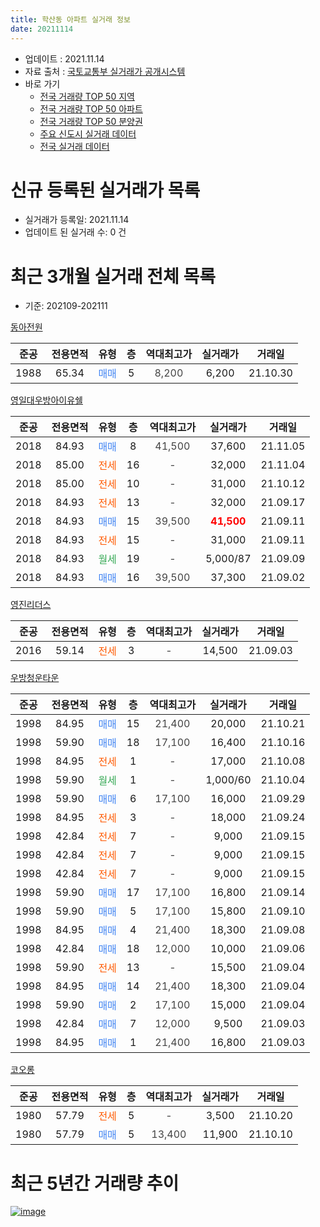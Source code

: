 ```yaml
---
title: 학산동 아파트 실거래 정보
date: 20211114
---
```


* 업데이트 : 2021.11.14
* 자료 출처 : [국토교통부 실거래가 공개시스템](http://rt.molit.go.kr)
* 바로 가기
    * [전국 거래량 TOP 50 지역](https://apt-info.github.io/apt-trade-info/tr)
    * [전국 거래량 TOP 50 아파트](https://apt-info.github.io/apt-trade-info/ta)
    * [전국 거래량 TOP 50 분양권](https://apt-info.github.io/apt-trade-info/tb)
    * [주요 신도시 실거래 데이터](https://apt-info.github.io/apt-trade-info/newtown)
    * [전국 실거래 데이터](https://apt-info.github.io/apt-trade-info/all)



<script async src="https://pagead2.googlesyndication.com/pagead/js/adsbygoogle.js"></script>
<!-- 기본광고 -->
<ins class="adsbygoogle"
     style="display:block"
     data-ad-client="ca-pub-1142216861245946"
     data-ad-slot="4805727019"
     data-ad-format="auto"
     data-full-width-responsive="true"></ins>
<script>
     (adsbygoogle = window.adsbygoogle || []).push({});
</script>


# 신규 등록된 실거래가 목록

* 실거래가 등록일: 2021.11.14
* 업데이트 된 실거래 수: 0 건




<script async src="https://pagead2.googlesyndication.com/pagead/js/adsbygoogle.js"></script>
<!-- 기본광고 -->
<ins class="adsbygoogle"
     style="display:block"
     data-ad-client="ca-pub-1142216861245946"
     data-ad-slot="4805727019"
     data-ad-format="auto"
     data-full-width-responsive="true"></ins>
<script>
     (adsbygoogle = window.adsbygoogle || []).push({});
</script>


# 최근 3개월 실거래 전체 목록
* 기준: 202109-202111


[동아전원](https://search.naver.com/search.naver?query=%EB%8F%99%EC%95%84%EC%A0%84%EC%9B%90)

|준공|전용면적|유형|층|역대최고가|실거래가|거래일|
|:---:|:---:|:---:|:---:|:---:|:---:|:---:|
|1988|65.34|<span style="color:#4285F3">매매</span>|5|<span style="color:#444444">8,200</span>|6,200|21.10.30|

[영일대우방아이유쉘](https://search.naver.com/search.naver?query=%EC%98%81%EC%9D%BC%EB%8C%80%EC%9A%B0%EB%B0%A9%EC%95%84%EC%9D%B4%EC%9C%A0%EC%89%98)

|준공|전용면적|유형|층|역대최고가|실거래가|거래일|
|:---:|:---:|:---:|:---:|:---:|:---:|:---:|
|2018|84.93|<span style="color:#4285F3">매매</span>|8|<span style="color:#444444">41,500</span>|37,600|21.11.05|
|2018|85.00|<span style="color:#FF5A00">전세</span>|16|<span style="color:#444444">-</span>|32,000|21.11.04|
|2018|85.00|<span style="color:#FF5A00">전세</span>|10|<span style="color:#444444">-</span>|31,000|21.10.12|
|2018|84.93|<span style="color:#FF5A00">전세</span>|13|<span style="color:#444444">-</span>|32,000|21.09.17|
|2018|84.93|<span style="color:#4285F3">매매</span>|15|<span style="color:#444444">39,500</span>|<b><span style="color:#FF0000">41,500</span></b>|21.09.11|
|2018|84.93|<span style="color:#FF5A00">전세</span>|15|<span style="color:#444444">-</span>|31,000|21.09.11|
|2018|84.93|<span style="color:#34A853">월세</span>|19|<span style="color:#444444">-</span>|5,000/87|21.09.09|
|2018|84.93|<span style="color:#4285F3">매매</span>|16|<span style="color:#444444">39,500</span>|37,300|21.09.02|

[영진리더스](https://search.naver.com/search.naver?query=%EC%98%81%EC%A7%84%EB%A6%AC%EB%8D%94%EC%8A%A4)

|준공|전용면적|유형|층|역대최고가|실거래가|거래일|
|:---:|:---:|:---:|:---:|:---:|:---:|:---:|
|2016|59.14|<span style="color:#FF5A00">전세</span>|3|<span style="color:#444444">-</span>|14,500|21.09.03|

[우방청운타운](https://search.naver.com/search.naver?query=%EC%9A%B0%EB%B0%A9%EC%B2%AD%EC%9A%B4%ED%83%80%EC%9A%B4)

|준공|전용면적|유형|층|역대최고가|실거래가|거래일|
|:---:|:---:|:---:|:---:|:---:|:---:|:---:|
|1998|84.95|<span style="color:#4285F3">매매</span>|15|<span style="color:#444444">21,400</span>|20,000|21.10.21|
|1998|59.90|<span style="color:#4285F3">매매</span>|18|<span style="color:#444444">17,100</span>|16,400|21.10.16|
|1998|84.95|<span style="color:#FF5A00">전세</span>|1|<span style="color:#444444">-</span>|17,000|21.10.08|
|1998|59.90|<span style="color:#34A853">월세</span>|1|<span style="color:#444444">-</span>|1,000/60|21.10.04|
|1998|59.90|<span style="color:#4285F3">매매</span>|6|<span style="color:#444444">17,100</span>|16,000|21.09.29|
|1998|84.95|<span style="color:#FF5A00">전세</span>|3|<span style="color:#444444">-</span>|18,000|21.09.24|
|1998|42.84|<span style="color:#FF5A00">전세</span>|7|<span style="color:#444444">-</span>|9,000|21.09.15|
|1998|42.84|<span style="color:#FF5A00">전세</span>|7|<span style="color:#444444">-</span>|9,000|21.09.15|
|1998|42.84|<span style="color:#FF5A00">전세</span>|7|<span style="color:#444444">-</span>|9,000|21.09.15|
|1998|59.90|<span style="color:#4285F3">매매</span>|17|<span style="color:#444444">17,100</span>|16,800|21.09.14|
|1998|59.90|<span style="color:#4285F3">매매</span>|5|<span style="color:#444444">17,100</span>|15,800|21.09.10|
|1998|84.95|<span style="color:#4285F3">매매</span>|4|<span style="color:#444444">21,400</span>|18,300|21.09.08|
|1998|42.84|<span style="color:#4285F3">매매</span>|18|<span style="color:#444444">12,000</span>|10,000|21.09.06|
|1998|59.90|<span style="color:#FF5A00">전세</span>|13|<span style="color:#444444">-</span>|15,500|21.09.04|
|1998|84.95|<span style="color:#4285F3">매매</span>|14|<span style="color:#444444">21,400</span>|18,300|21.09.04|
|1998|59.90|<span style="color:#4285F3">매매</span>|2|<span style="color:#444444">17,100</span>|15,000|21.09.04|
|1998|42.84|<span style="color:#4285F3">매매</span>|7|<span style="color:#444444">12,000</span>|9,500|21.09.03|
|1998|84.95|<span style="color:#4285F3">매매</span>|1|<span style="color:#444444">21,400</span>|16,800|21.09.03|

[코오롱](https://search.naver.com/search.naver?query=%EC%BD%94%EC%98%A4%EB%A1%B1)

|준공|전용면적|유형|층|역대최고가|실거래가|거래일|
|:---:|:---:|:---:|:---:|:---:|:---:|:---:|
|1980|57.79|<span style="color:#FF5A00">전세</span>|5|<span style="color:#444444">-</span>|3,500|21.10.20|
|1980|57.79|<span style="color:#4285F3">매매</span>|5|<span style="color:#444444">13,400</span>|11,900|21.10.10|



<script async src="https://pagead2.googlesyndication.com/pagead/js/adsbygoogle.js"></script>
<!-- 기본광고 -->
<ins class="adsbygoogle"
     style="display:block"
     data-ad-client="ca-pub-1142216861245946"
     data-ad-slot="4805727019"
     data-ad-format="auto"
     data-full-width-responsive="true"></ins>
<script>
     (adsbygoogle = window.adsbygoogle || []).push({});
</script>


# 최근 5년간 거래량 추이


<div style="width:100%;">
    <canvas id="deal_progress" height="200"></canvas>
</div>

<script>
new Chart(document.getElementById("deal_progress"), {
    type: 'line',
    data: {
        labels: ['16.01','16.02','16.03','16.04','16.05','16.06','16.07','16.08','16.09','16.10','16.11','16.12','17.01','17.02','17.03','17.04','17.05','17.06','17.07','17.08','17.09','17.10','17.11','17.12','18.01','18.02','18.03','18.04','18.05','18.06','18.07','18.08','18.09','18.10','18.11','18.12','19.01','19.02','19.03','19.04','19.05','19.06','19.07','19.08','19.09','19.10','19.11','19.12','20.01','20.02','20.03','20.04','20.05','20.06','20.07','20.08','20.09','20.10','20.11','20.12','21.01','21.02','21.03','21.04','21.05','21.06','21.07','21.08','21.09','21.10','21.11'],
        datasets: [{
            label: '매매/분양권',
            data: [2,2,5,2,3,6,3,7,3,4,6,5,5,2,5,2,6,13,11,11,9,8,4,13,25,14,16,9,7,8,7,3,2,2,0,7,2,3,6,6,4,6,4,3,2,9,5,6,5,9,6,6,8,23,17,10,11,7,28,26,14,11,22,11,5,12,19,21,11,4,1],
            borderColor: "rgba(66, 133, 243, 1)",
            backgroundColor: "rgba(66, 133, 243, 0.05)",
            borderWidth: 1,
            pointRadius: 0,
            fill: false,
            lineTension: 0
        },{
            label: '전/월세',
            data: [3,0,1,0,2,0,2,3,2,1,3,3,1,5,2,0,1,3,2,2,5,5,1,0,35,24,25,11,13,10,8,3,3,4,1,4,9,4,4,3,2,6,7,1,1,2,4,3,10,13,5,6,4,6,6,5,2,3,4,7,10,12,10,6,4,13,18,10,9,4,1],
            borderColor: "rgba(255, 90, 0, 1)",
            backgroundColor: "rgba(255, 90, 0, 0.05)",
            borderWidth: 1,
            pointRadius: 0,
            fill: false,
            lineTension: 0
        },{
            label: '합계',
            data: [5,2,6,2,5,6,5,10,5,5,9,8,6,7,7,2,7,16,13,13,14,13,5,13,60,38,41,20,20,18,15,6,5,6,1,11,11,7,10,9,6,12,11,4,3,11,9,9,15,22,11,12,12,29,23,15,13,10,32,33,24,23,32,17,9,25,37,31,20,8,2],
            borderColor: "rgba(0, 0, 0, 1)",
            backgroundColor: "rgba(0, 0, 0, 0.03)",
            borderWidth: 0.1,
            pointRadius: 0,
            fill: true,
            lineTension: 0
        }
        ]
    },
    options: {
        responsive: true,
        title: {
            display: false
        },
        tooltips: {
            mode: 'index',
            intersect: false
        },
        hover: {
            mode: 'nearest',
            intersect: true
        },
        scales: {
            xAxes: [{
                display: true,
                scaleLabel: {
                    display: true,
                    labelString: '년/월'
                }
            }],
            yAxes: [{
                display: true,
                ticks: {
                    suggestedMin: 0,
                },
                scaleLabel: {
                    display: true,
                    labelString: '실거래 수'
                }
            }]
        }
    }
});

</script>


[![image](https://apt-info.github.io/images/2020-01-03-apt-trade-info/1024x500.png)](https://play.google.com/store/apps/details?id=com.aptinfo.apttradeinfo)

